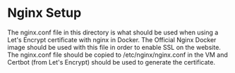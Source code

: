 # Nginx Setup

The nginx.conf file in this directory is what should be used when using a Let's Encrypt certificate with nginx in Docker. The Official Nginx Docker image should be used with this file in order to enable SSL on the website. The nginx.conf file should be copied to /etc/nginx/nginx.conf in the VM and Certbot (from Let's Encrypt) should be used to generate the certificate.